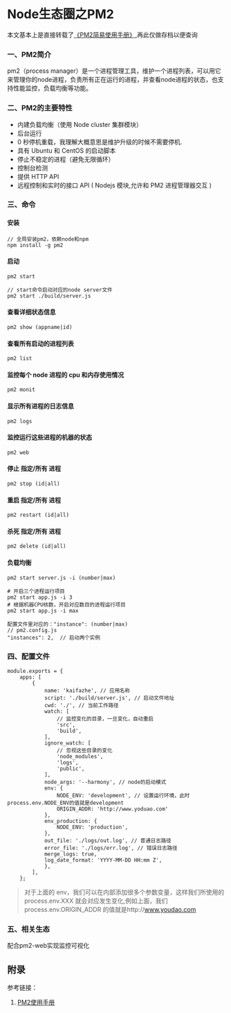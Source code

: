 # Node生态圈之PM2

本文基本上是直接转载了[《PM2简易使用手册》](https://juejin.im/post/5be406705188256dbb5176f9),再此仅做存档以便查询

### 一、PM2简介

pm2（process manager）是一个进程管理工具，维护一个进程列表，可以用它来管理你的node进程，负责所有正在运行的进程，并查看node进程的状态，也支持性能监控，负载均衡等功能。

### 二、PM2的主要特性
- 内建负载均衡（使用 Node cluster 集群模块）
- 后台运行
- 0 秒停机重载，我理解大概意思是维护升级的时候不需要停机.
- 具有 Ubuntu 和 CentOS 的启动脚本
- 停止不稳定的进程（避免无限循环）
- 控制台检测
- 提供 HTTP API
- 远程控制和实时的接口 API ( Nodejs 模块,允许和 PM2 进程管理器交互 )

### 三、命令

#### 安装

    // 全局安装pm2，依赖node和npm
    npm install -g pm2

#### 启动

    pm2 start

    // start命令启动对应的node server文件
    pm2 start ./build/server.js

#### 查看详细状态信息

    pm2 show (appname|id)

#### 查看所有启动的进程列表

    pm2 list

#### 监控每个 node 进程的 cpu 和内存使用情况

    pm2 monit

#### 显示所有进程的日志信息

    pm2 logs

#### 监控运行这些进程的机器的状态

    pm2 web

#### 停止 指定/所有 进程

    pm2 stop (id|all)

#### 重启 指定/所有 进程
    
    pm2 restart (id|all)  

#### 杀死 指定/所有 进程

    pm2 delete (id|all)

#### 负载均衡

    pm2 start server.js -i (number|max)

    # 开启三个进程运行项目
    pm2 start app.js -i 3
    # 根据机器CPU核数，开启对应数目的进程运行项目
    pm2 start app.js -i max

    配置文件里对应的："instance": (number|max)
    // pm2.config.js
    "instances": 2,  // 启动两个实例


### 四、配置文件


    module.exports = {
        apps: [
            {
                name: 'kaifazhe', // 应用名称
                script: './build/server.js', // 启动文件地址
                cwd: './', // 当前工作路径
                watch: [
                    // 监控变化的目录，一旦变化，自动重启
                    'src',
                    'build',
                ],
                ignore_watch: [
                    // 忽视这些目录的变化
                    'node_modules',
                    'logs',
                    'public',
                ],
                node_args: '--harmony', // node的启动模式
                env: {
                    NODE_ENV: 'development', // 设置运行环境，此时process.env.NODE_ENV的值就是development
                    ORIGIN_ADDR: 'http://www.yoduao.com'
                },
                env_production: {
                    NODE_ENV: 'production',
                },
                out_file: './logs/out.log', // 普通日志路径
                error_file: './logs/err.log', // 错误日志路径
                merge_logs: true,
                log_date_format: 'YYYY-MM-DD HH:mm Z',
                },
            ],
        };

> 对于上面的 env，我们可以在内部添加很多个参数变量，这样我们所使用的 process.env.XXX 就会对应发生变化,例如上面，我们 process.env.ORIGIN_ADDR 的值就是http://www.youdao.com


### 五、相关生态

配合pm2-web实现监控可视化

## 附录
参考链接：
1. [PM2使用手册](https://juejin.im/post/5be406705188256dbb5176f9)